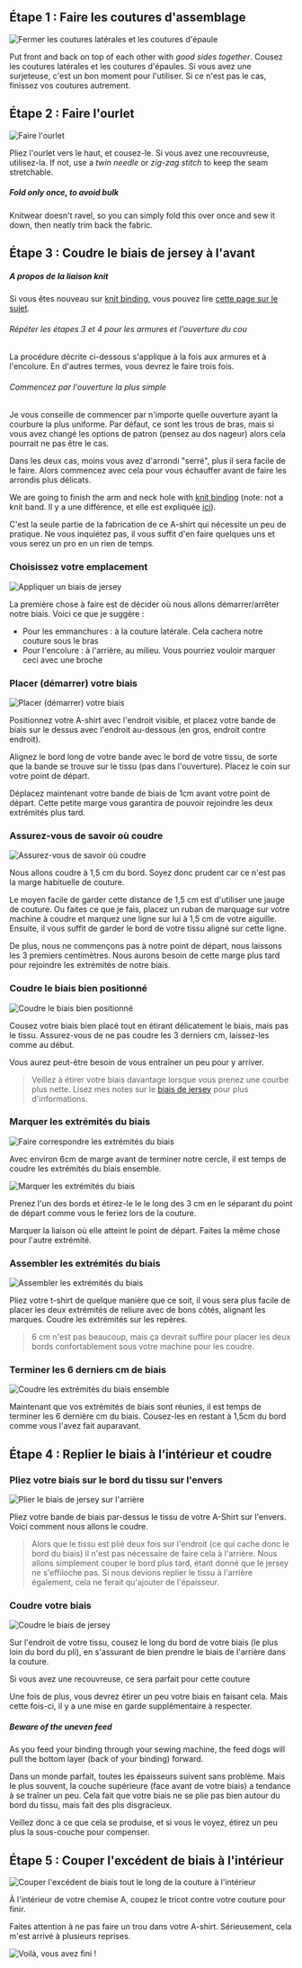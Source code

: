 ## Étape 1 : Faire les coutures d'assemblage

![Fermer les coutures latérales et les coutures d'épaule](step01.png)

Put front and back on top of each other with _good sides together_. Cousez les coutures latérales et les coutures d'épaules. Si vous avez une surjeteuse, c'est un bon moment pour l'utiliser. Si ce n'est pas le cas, finissez vos coutures autrement.

## Étape 2 : Faire l'ourlet

![Faire l'ourlet](step02.png)

Pliez l'ourlet vers le haut, et cousez-le. Si vous avez une recouvreuse, utilisez-la. If not, use a _twin needle_ or _zig-zag stitch_ to keep the seam stretchable.

<Note>

##### Fold only once, to avoid bulk

Knitwear doesn't ravel, so you can simply fold this over once and sew it down, then neatly trim back the fabric.

</Note>

## Étape 3 : Coudre le biais de jersey à l'avant

<Note>

##### A propos de la liaison knit

Si vous êtes nouveau sur [knit binding](/docs/sewing/knit-binding), vous pouvez lire [cette page sur le sujet](/docs/sewing/knit-binding).

###### Répéter les étapes 3 et 4 pour les armures et l'ouverture du cou

La procédure décrite ci-dessous s'applique à la fois aux armures et à l'encolure. En d'autres termes, vous devrez le faire trois fois.

###### Commencez par l'ouverture la plus simple

Je vous conseille de commencer par n'importe quelle ouverture ayant la courbure la plus uniforme. Par défaut, ce sont les trous de bras, mais si vous avez changé les options de patron (pensez au dos nageur) alors cela pourrait ne pas être le cas.

Dans les deux cas, moins vous avez d'arrondi "serré", plus il sera facile de le faire. Alors commencez avec cela pour vous échauffer avant de faire les arrondis plus délicats.

</Note>

We are going to finish the arm and neck hole with [knit binding](/docs/sewing/knit-binding) (note: not a knit band. Il y a une différence, et elle est expliquée [ici](/docs/sewing/knit-binding)).

<Note>

C'est la seule partie de la fabrication de ce A-shirt qui nécessite un peu de pratique. Ne vous inquiétez pas, il vous suffit d'en faire quelques uns et vous serez un pro en un rien de temps.

</Note>

### Choisissez votre emplacement

![Appliquer un biais de jersey](step03a.png)

La première chose à faire est de décider où nous allons démarrer/arrêter notre biais. Voici ce que je suggère :

- Pour les emmanchures : à la couture latérale. Cela cachera notre couture sous le bras
- Pour l'encolure : à l'arrière, au milieu. Vous pourriez vouloir marquer ceci avec une broche

### Placer (démarrer) votre biais

![Placer (démarrer) votre biais](step03b.png)

Positionnez votre A-shirt avec l'endroit visible, et placez votre bande de biais sur le dessus avec l'endroit au-dessous (en gros, endroit contre endroit).

Alignez le bord long de votre bande avec le bord de votre tissu, de sorte que la bande se trouve sur le tissu (pas dans l'ouverture). Placez le coin sur votre point de départ.

Déplacez maintenant votre bande de biais de 1cm avant votre point de départ. Cette petite marge vous garantira de pouvoir rejoindre les deux extrémités plus tard.

### Assurez-vous de savoir où coudre

![Assurez-vous de savoir où coudre](step03c.png)

Nous allons coudre à 1,5 cm du bord. Soyez donc prudent car ce n'est pas la marge habituelle de couture.

<Tip>

Le moyen facile de garder cette distance de 1,5 cm est d'utiliser une jauge de couture.
Ou faites ce que je fais, placez un ruban de marquage sur votre machine à coudre et marquez une ligne sur lui à 1,5 cm de votre aiguille.
Ensuite, il vous suffit de garder le bord de votre tissu aligné sur cette ligne.

</Tip>

De plus, nous ne commençons pas à notre point de départ, nous laissons les 3 premiers centimètres. Nous aurons besoin de cette marge plus tard pour rejoindre les extrémités de notre biais.

### Coudre le biais bien positionné

![Coudre le biais bien positionné](step03d.png)

Cousez votre biais bien placé tout en étirant délicatement le biais, mais pas le tissu. Assurez-vous de ne pas coudre les 3 derniers cm, laissez-les comme au début.

Vous aurez peut-être besoin de vous entraîner un peu pour y arriver.

> Veillez à étirer votre biais davantage lorsque vous prenez une courbe plus nette. Lisez mes notes sur le [biais de jersey](/docs/sewing/knit-binding) pour plus d'informations.

### Marquer les extrémités du biais

![Faire correspondre les extrémités du biais](step03e.png)

Avec environ 6cm de marge avant de terminer notre cercle, il est temps de coudre les extrémités du biais ensemble.

![Marquer les extrémités du biais](step03f.png)

Prenez l'un des bords et étirez-le le le long des 3 cm en le séparant du point de départ comme vous le feriez lors de la couture.

Marquer la liaison où elle atteint le point de départ. Faites la même chose pour l'autre extrémité.

### Assembler les extrémités du biais

![Assembler les extrémités du biais](step03g.png)

Pliez votre t-shirt de quelque manière que ce soit, il vous sera plus facile de placer les deux extrémités de reliure avec de bons côtés, alignant les marques. Coudre les extrémités sur les repères.

> 6 cm n'est pas beaucoup, mais ça devrait suffire pour placer les deux bords confortablement sous votre machine pour les coudre.

### Terminer les 6 derniers cm de biais

![Coudre les extrémités du biais ensemble](step03h.png)

Maintenant que vos extrémités de biais sont réunies, il est temps de terminer les 6 dernière cm du biais. Cousez-les en restant à 1,5cm du bord comme vous l'avez fait auparavant.

## Étape 4 : Replier le biais à l’intérieur et coudre

### Pliez votre biais sur le bord du tissu sur l'envers

![Plier le biais de jersey sur l'arrière](step04a.png)

Pliez votre bande de biais par-dessus le tissu de votre A-Shirt sur l'envers. Voici comment nous allons le coudre.

> Alors que le tissu est plié deux fois sur l'endroit (ce qui cache donc le bord du biais) il n'est pas nécessaire de faire cela à l'arrière. Nous allons simplement couper le bord plus tard, étant donné que le jersey ne s'effiloche pas. Si nous devions replier le tissu à l'arrière également, cela ne ferait qu'ajouter de l'épaisseur.

### Coudre votre biais

![Coudre le biais de jersey](step04b.png)

Sur l'endroit de votre tissu, cousez le long du bord de votre biais (le plus loin du bord du pli), en s'assurant de bien prendre le biais de l'arrière dans la couture.

<Note>

Si vous avez une recouvreuse, ce sera parfait pour cette couture

</Note>

Une fois de plus, vous devrez étirer un peu votre biais en faisant cela. Mais cette fois-ci, il y a une mise en garde supplémentaire à respecter.

<Note>

##### Beware of the uneven feed

As you feed your binding through your sewing machine, the feed dogs will pull the bottom layer (back of your binding) forward.

Dans un monde parfait, toutes les épaisseurs suivent sans problème.
Mais le plus souvent, la couche supérieure (face avant de votre biais) a tendance à se traîner un peu.
Cela fait que votre biais ne se plie pas bien autour du bord du tissu, mais fait des plis disgracieux.

Veillez donc à ce que cela se produise, et si vous le voyez, étirez un peu plus la sous-couche pour compenser.

</Note>

## Étape 5 : Couper l'excédent de biais à l'intérieur

![Couper l'excédent de biais tout le long de la couture à l'intérieur](step05.png)

À l'intérieur de votre chemise A, coupez le tricot contre votre couture pour finir.

<Note>

Faites attention à ne pas faire un trou dans votre A-shirt. Sérieusement, cela m'est arrivé à plusieurs reprises.

</Note>

![Voilà, vous avez fini !](finished.gif)
